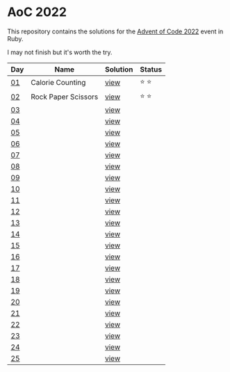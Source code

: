 # AoC 2022

This repository contains the solutions for the [Advent of Code 2022](https://adventofcode.com/2021/) event in Ruby.

I may not finish but it's worth the try.

|Day|Name|Solution|Status|
|---|---|---|---|
|[01](https://adventofcode.com/2022/day/1)|Calorie Counting|[view](solutions/day01.rb)|⭐ ⭐|
|[02](https://adventofcode.com/2022/day/2)|Rock Paper Scissors|[view](solutions/day02.rb)|⭐ ⭐|
|[03](https://adventofcode.com/2022/day/3)||[view](solutions/day03.rb)||
|[04](https://adventofcode.com/2022/day/4)||[view](solutions/day04.rb)||
|[05](https://adventofcode.com/2022/day/5)||[view](solutions/day05.rb)||
|[06](https://adventofcode.com/2022/day/6)||[view](solutions/day06.rb)||
|[07](https://adventofcode.com/2022/day/7)||[view](solutions/day06.rb)||
|[08](https://adventofcode.com/2022/day/8)||[view](solutions/day08.rb)||
|[09](https://adventofcode.com/2022/day/9)||[view](solutions/day09.rb)||
|[10](https://adventofcode.com/2022/day/10)||[view](solutions/day10.rb)||
|[11](https://adventofcode.com/2022/day/11)||[view](solutions/day11.rb)||
|[12](https://adventofcode.com/2022/day/12)||[view](solutions/day12.rb)||
|[13](https://adventofcode.com/2022/day/13)||[view](solutions/day13.rb)||
|[14](https://adventofcode.com/2022/day/14)||[view](solutions/day14.rb)||
|[15](https://adventofcode.com/2022/day/15)||[view](solutions/day15.rb)||
|[16](https://adventofcode.com/2022/day/16)||[view](solutions/day16.rb)||
|[17](https://adventofcode.com/2022/day/17)||[view](solutions/day17.rb)||
|[18](https://adventofcode.com/2022/day/18)||[view](solutions/day18.rb)||
|[19](https://adventofcode.com/2022/day/19)||[view](solutions/day19.rb)||
|[20](https://adventofcode.com/2022/day/20)||[view](solutions/day20.rb)||
|[21](https://adventofcode.com/2022/day/21)||[view](solutions/day21.rb)||
|[22](https://adventofcode.com/2022/day/22)||[view](solutions/day22.rb)||
|[23](https://adventofcode.com/2022/day/23)||[view](solutions/day23.rb)||
|[24](https://adventofcode.com/2022/day/24)||[view](solutions/day24.rb)||
|[25](https://adventofcode.com/2022/day/25)||[view](solutions/day25.rb)||
